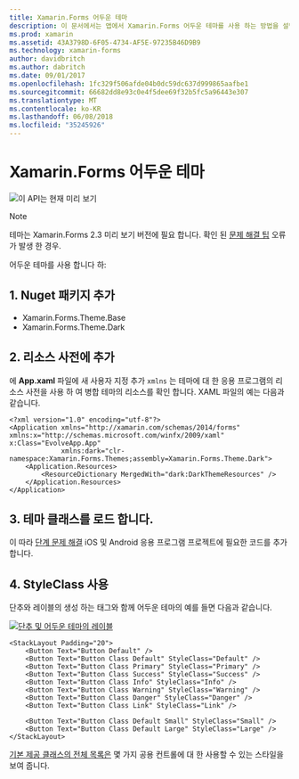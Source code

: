 ```yaml
---
title: Xamarin.Forms 어두운 테마
description: 이 문서에서는 앱에서 Xamarin.Forms 어두운 테마를 사용 하는 방법을 설명 합니다.
ms.prod: xamarin
ms.assetid: 43A3798D-6F05-4734-AF5E-97235B46D9B9
ms.technology: xamarin-forms
author: davidbritch
ms.author: dabritch
ms.date: 09/01/2017
ms.openlocfilehash: 1fc329f506afde04b0dc59dc637d999865aafbe1
ms.sourcegitcommit: 66682dd8e93c0e4f5dee69f32b5fc5a96443e307
ms.translationtype: MT
ms.contentlocale: ko-KR
ms.lasthandoff: 06/08/2018
ms.locfileid: "35245926"
---
```

# <a name="xamarinforms-dark-theme"></a>Xamarin.Forms 어두운 테마

![](~/media/shared/preview.png "이 API는 현재 미리 보기")

> [!NOTE]
> 테마는 Xamarin.Forms 2.3 미리 보기 버전에 필요 합니다. 확인 된 [문제 해결 팁](~/xamarin-forms/user-interface/themes/index.md) 오류가 발생 한 경우.

어두운 테마를 사용 합니다 하:

## <a name="1-add-nuget-packages"></a>1. Nuget 패키지 추가

* Xamarin.Forms.Theme.Base
* Xamarin.Forms.Theme.Dark

## <a name="2-add-to-the-resource-dictionary"></a>2. 리소스 사전에 추가

에 **App.xaml** 파일에 새 사용자 지정 추가 `xmlns` 는 테마에 대 한 응용 프로그램의 리소스 사전을 사용 하 여 병합 테마의 리소스를 확인 합니다.
XAML 파일의 예는 다음과 같습니다.

```xaml
<?xml version="1.0" encoding="utf-8"?>
<Application xmlns="http://xamarin.com/schemas/2014/forms" xmlns:x="http://schemas.microsoft.com/winfx/2009/xaml" x:Class="EvolveApp.App"
             xmlns:dark="clr-namespace:Xamarin.Forms.Themes;assembly=Xamarin.Forms.Theme.Dark">
    <Application.Resources>
        <ResourceDictionary MergedWith="dark:DarkThemeResources" />
    </Application.Resources>
</Application>
```

## <a name="3-load-theme-classes"></a>3. 테마 클래스를 로드 합니다.

이 따라 [단계 문제 해결](~/xamarin-forms/user-interface/themes/index.md) iOS 및 Android 응용 프로그램 프로젝트에 필요한 코드를 추가 합니다.

## <a name="4-use-styleclass"></a>4. StyleClass 사용

단추와 레이블의 생성 하는 태그와 함께 어두운 테마의 예를 들면 다음과 같습니다.

[![](dark-images/dark-theme-sml.png "단추 및 어두운 테마의 레이블")](dark-images/dark-theme.png#lightbox "단추 및 어두운 테마의 레이블")

```xaml
<StackLayout Padding="20">
    <Button Text="Button Default" />
    <Button Text="Button Class Default" StyleClass="Default" />
    <Button Text="Button Class Primary" StyleClass="Primary" />
    <Button Text="Button Class Success" StyleClass="Success" />
    <Button Text="Button Class Info" StyleClass="Info" />
    <Button Text="Button Class Warning" StyleClass="Warning" />
    <Button Text="Button Class Danger" StyleClass="Danger" />
    <Button Text="Button Class Link" StyleClass="Link" />

    <Button Text="Button Class Default Small" StyleClass="Small" />
    <Button Text="Button Class Default Large" StyleClass="Large" />
</StackLayout>
```

[기본 제공 클래스의 전체 목록은](~/xamarin-forms/user-interface/themes/index.md) 몇 가지 공용 컨트롤에 대 한 사용할 수 있는 스타일을 보여 줍니다.
